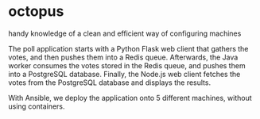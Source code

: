 # octopus
handy knowledge of a clean and efficient way of configuring machines

The poll application starts with a Python Flask web client that gathers the votes, and then
pushes them into a Redis queue. Afterwards, the Java worker consumes the votes stored in the Redis queue,
and pushes them into a PostgreSQL database. Finally, the Node.js web client fetches the votes from the
PostgreSQL database and displays the results.

With Ansible, we deploy  the application onto 5 different machines, without using containers.
